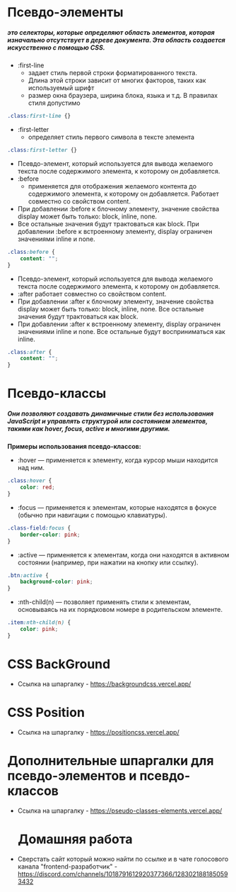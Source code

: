 
# Псевдо-элементы

##### это селекторы, которые определяют область элементов, которая изначально отсутствует в дереве документа. Эта область создается искусственно с помощью CSS.


-  :first-line 
	- задает стиль первой строки форматированного текста. 
	- Длина этой строки зависит от многих факторов, таких как используемый шрифт
	- размер окна браузера, ширина блока, языка и т.д. В правилах стиля допустимо
	
```CSS
.class:first-line {}
```

- :first-letter 
	- определяет стиль первого символа в тексте элемента 
	
```CSS
.class:first-letter {}
```


- Псевдо-элемент, который используется для вывода желаемого текста после содержимого элемента, к которому он добавляется. 
-  :before 
	- применяется для отображения желаемого контента до содержимого элемента,
		к которому он добавляется. Работает совместно со свойством content. 
- При добавлении :before к блочному элементу, значение свойства display может быть только: block, inline, none. 
- Все остальные значения будут трактоваться как block. При добавлении :before к встроенному элементу, display ограничен значениями inline и none. 

```CSS
.class:before {
	content: "";
}
```


- Псевдо-элемент, который используется для вывода желаемого текста после содержимого элемента, к которому он добавляется. 
- :after работает совместно со свойством content. 
- При добавлении :after к блочному элементу, значение свойства display может быть только: block, inline, none. Все остальные значения будут трактоваться как block.
- При добавлении :after к встроенному элементу, display ограничен значениями inline и none. Все остальные будут восприниматься как inline.

```CSS
.class:after {
	content: "";
}
```


# Псевдо-классы

##### Они позволяют создавать динамичные стили без использования JavaScript и управлять структурой или состоянием элементов, такими как hover, focus, active и многими другими.

**Примеры использования псевдо-классов:**
 -  :hover — применяется к элементу, когда курсор мыши находится над ним.
 
```CSS
.class:hover {
	color: red;
}
```
    
-  :focus — применяется к элементам, которые находятся в фокусе (обычно при навигации с помощью клавиатуры).

```CSS
.class-field:focus {
	border-color: pink;
}
```
    
-  :active — применяется к элементам, когда они находятся в активном состоянии (например, при нажатии на кнопку или ссылку).

```CSS
.btn:active {
	background-color: pink;
}
```
    
-  :nth-child(n) — позволяет применять стили к элементам, основываясь на их порядковом номере в родительском элементе.

```CSS
.item:nth-child(n) {
	color: pink;
}
```


# CSS BackGround 

- Ссылка на шпаргалку - https://backgroundcss.vercel.app/

# CSS Position

 - Ссылка на шпаргалку - https://positioncss.vercel.app/

# Дополнительные шпаргалки для псевдо-элементов и псевдо-классов

- Ссылка на шпаргалку - https://pseudo-classes-elements.vercel.app/


	# Домашняя работа

- Сверстать сайт который можно найти по ссылке и в чате голосового канала "frontend-разработчик" - https://discord.com/channels/1018791612920377366/1283021881850593432
